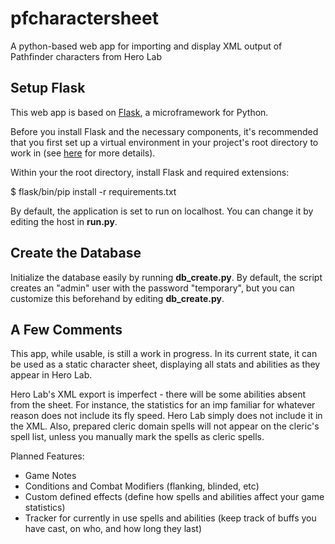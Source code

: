 # pfcharactersheet
A python-based web app for importing and display XML output of Pathfinder characters from Hero Lab

<h2>Setup Flask</h2>

This web app is based on <a href="http://flask.pocoo.org/">Flask</a>, a microframework for Python. 

Before you install Flask and the necessary components, it's recommended that you first set up a virtual environment in your project's root directory to work in (see <a href="https://pypi.python.org/pypi/virtualenv">here</a> for more details).

Within your the root directory, install Flask and required extensions: 

$ flask/bin/pip install -r requirements.txt

By default, the application is set to run on localhost. You can change it by editing the host in <b>run.py</b>.

<h2>Create the Database</h2>

Initialize the database easily by running <b>db_create.py</b>. By default, the script creates an "admin" user with the password "temporary", but you can customize this beforehand by editing <b>db_create.py</b>.

<h2>A Few Comments</h2>

This app, while usable, is still a work in progress. In its current state, it can be used as a static character sheet, displaying all stats and abilities as they appear in Hero Lab. 

Hero Lab's XML export is imperfect - there will be some abilities absent from the sheet. For instance, the statistics for an imp familiar for whatever reason does not include its fly speed. Hero Lab simply does not include it in the XML. Also, prepared cleric domain spells will not appear on the cleric's spell list, unless you manually mark the spells as cleric spells.

Planned Features:
- Game Notes
- Conditions and Combat Modifiers (flanking, blinded, etc)
- Custom defined effects (define how spells and abilities affect your game statistics)
- Tracker for currently in use spells and abilities (keep track of buffs you have cast, on who, and how long they last)